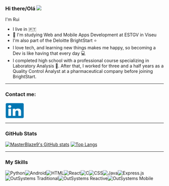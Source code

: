 ### Hi there/Olá <img src="https://github.com/TheDudeThatCode/TheDudeThatCode/blob/master/Assets/Hi.gif" width="29px">
I'm Rui
- I live in :portugal:
- :school: I'm studying Web and Mobile Apps Development at ESTGV in Viseu
- I'm also part of the Deloitte BrightStart :star:
- I love tech, and learning new things makes me happy, so becoming a Dev is like having that every day :computer:
- I completed high school with a professional course specializing in Laboratory Analysis :test_tube:. After that, I worked for three and a half years as a Quality Control Analyst at a pharmaceutical company before joining BrightStart.

---

### Contact me:
<a href="https://www.linkedin.com/in/rui-sim%C3%B5es-0001441b7/" target="_blank">
  <img align="center" alt="Rui-LinkedIn" height="50" width="60" src="https://raw.githubusercontent.com/devicons/devicon/master/icons/linkedin/linkedin-original.svg">
</a>

---

### GitHub Stats
[![MasterBlaze9's GitHub stats](https://github-readme-stats.vercel.app/api?username=masterblaze9)](https://github.com/masterblaze9/github-readme-stats)
[![Top Langs](https://github-readme-stats.vercel.app/api/top-langs/?username=masterblaze9)](https://github.com/masterblaze9/github-readme-stats)

---

### My Skills
<div>
    <img align="left" alt="Python" style="display:inline-block" src="https://img.shields.io/badge/Python-3776AB?style=for-the-badge&logo=python&logoColor=white">
    <img align="left" alt="Android" style="display:inline-block" src="https://img.shields.io/badge/Android-3DDC84?style=for-the-badge&logo=android&logoColor=white">
    <img align="left" alt="HTML" style="display:inline-block" src="https://img.shields.io/badge/HTML-239120?style=for-the-badge&logo=html5&logoColor=white">
    <img align="left" alt="React" style="display:inline-block" src="https://img.shields.io/badge/React-20232A?style=for-the-badge&logo=react&logoColor=61DAFB">
    <img align="left" alt="C" style="display:inline-block" src="https://img.shields.io/badge/C-00599C?style=for-the-badge&logo=c&logoColor=white">
    <img align="left" alt="CSS" style="display:inline-block" src="https://img.shields.io/badge/CSS-239120?style=for-the-badge&logo=css3&logoColor=white">
    <img align="left" alt="Java" style="display:inline-block" src="https://img.shields.io/badge/Java-ED8B00?style=for-the-badge&logo=java&logoColor=white">
    <img align="left" alt="Express.js" style="display:inline-block" src="https://img.shields.io/badge/Express.js-404D59?style=for-the-badge&logo=express&logoColor=white">
  </div>
  <div style="margin-top: 10px">
    <img align="left" alt="OutSystems Traditional" style="display:inline-block" src="https://img.shields.io/badge/OutSystems%20Traditional-EF2D5E?style=for-the-badge&logo=outsystems&logoColor=white">
    <img align="left" alt="OutSystems Reactive" style="display:inline-block" src="https://img.shields.io/badge/OutSystems%20Reactive-EF2D5E?style=for-the-badge&logo=outsystems&logoColor=white">
    <img align="left" alt="OutSystems Mobile" style="display:inline-block" src="https://img.shields.io/badge/OutSystems%20Mobile-EF2D5E?style=for-the-badge&logo=outsystems&logoColor=white">    
  </div>



